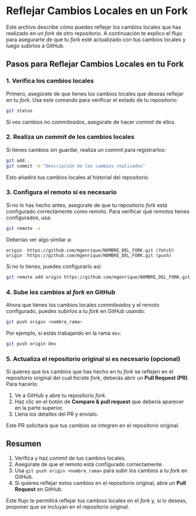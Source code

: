 
# Reflejar Cambios Locales en un Fork

Este archivo describe cómo puedes reflejar los cambios locales que has realizado en un *fork* de otro repositorio. A continuación te explico el flujo para asegurarte de que tu *fork* esté actualizado con tus cambios locales y luego subirlos a GitHub.

## Pasos para Reflejar Cambios Locales en tu Fork

### 1. Verifica los cambios locales
Primero, asegúrate de que tienes los cambios locales que deseas reflejar en tu *fork*. Usa este comando para verificar el estado de tu repositorio:

```bash
git status
```

Si ves cambios no *commiteados*, asegúrate de hacer *commit* de ellos.

### 2. Realiza un *commit* de los cambios locales
Si tienes cambios sin guardar, realiza un *commit* para registrarlos:

```bash
git add .
git commit -m "Descripción de los cambios realizados"
```

Esto añadirá tus cambios locales al historial del repositorio.

### 3. Configura el remoto si es necesario
Si no lo has hecho antes, asegúrate de que tu repositorio *fork* está configurado correctamente como remoto. Para verificar qué remotos tienes configurados, usa:

```bash
git remote -v
```

Deberías ver algo similar a:

```
origin  https://github.com/mgenrique/NOMBRE_DEL_FORK.git (fetch)
origin  https://github.com/mgenrique/NOMBRE_DEL_FORK.git (push)
```

Si no lo tienes, puedes configurarlo así:

```bash
git remote add origin https://github.com/mgenrique/NOMBRE_DEL_FORK.git
```

### 4. Sube los cambios al *fork* en GitHub
Ahora que tienes los cambios locales *commiteados* y el remoto configurado, puedes subirlos a tu *fork* en GitHub usando:

```bash
git push origin <nombre_rama>
```

Por ejemplo, si estás trabajando en la rama `dev`:

```bash
git push origin dev
```

### 5. Actualiza el repositorio original si es necesario (opcional)
Si quieres que los cambios que has hecho en tu *fork* se reflejen en el repositorio original del cual hiciste *fork*, deberás abrir un **Pull Request (PR)**. Para hacerlo:

1. Ve a GitHub y abre tu repositorio *fork*.
2. Haz clic en el botón de **Compare & pull request** que debería aparecer en la parte superior.
3. Llena los detalles del PR y envíalo.

Este PR solicitará que tus cambios se integren en el repositorio original.

## Resumen
1. Verifica y haz *commit* de tus cambios locales.
2. Asegúrate de que el remoto está configurado correctamente.
3. Usa `git push origin <nombre_rama>` para subir los cambios a tu *fork* en GitHub.
4. Si quieres reflejar estos cambios en el repositorio original, abre un **Pull Request** en GitHub.

Este flujo te permitirá reflejar tus cambios locales en el *fork* y, si lo deseas, proponer que se incluyan en el repositorio original.
